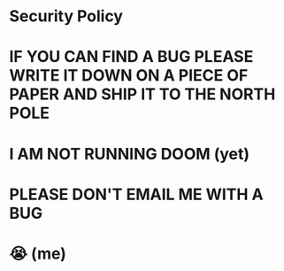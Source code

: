 # Security Policy

# IF YOU CAN FIND A BUG PLEASE WRITE IT DOWN ON A PIECE OF PAPER AND SHIP IT TO THE NORTH POLE
# I AM NOT RUNNING DOOM (yet)
# PLEASE DON'T EMAIL ME WITH A BUG
# 😭 (me)
